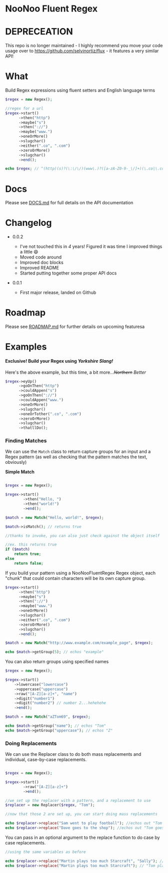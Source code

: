 NooNoo Fluent Regex
=================

# DEPRECEATION

This repo is no longer maintained - I highly recommend you move your code usage over to https://github.com/selvinortiz/flux - it features a very similar API!

# What

Build Regex expressions using fluent setters and English language terms

```php
$regex = new Regex();

//regex for a url
$regex->start()
      ->then("http")
      ->maybe("s")
      ->then("://")
      ->maybe("www.")
      ->oneOrMore()
      ->slugchar()
      ->either(".co", ".com")
      ->zeroOrMore()
      ->slugchar()
      ->end();

echo $regex; // ^(http)(s)?(\:\/\/)(www\.)?([a-zA-Z0-9-_\/]+)(\.co|\.com)([a-zA-Z0-9-_\/]*)$
```
# Docs
Please see [DOCS.md](DOCS.md) for full details on the API documentation

# Changelog
- 0.0.2
    - I've not touched this in *4* years! Figured it was time I improved things a little :smile:
    - Moved code around
    - Improved doc blocks
    - Improved README
    - Started putting together some proper API docs

- 0.0.1
    - First major release, landed on Github

# Roadmap
Please see [ROADMAP.md](ROADMAP.md) for further details on upcoming featuresa

# Examples

#### Exclusive! Build your Regex using _Yorkshire Slang!_

Here's the above example, but this time, a bit more..._~~Northern~~ Better_

```php
$regex->eyUp()
      ->goOnThen("http")
      ->couldAppen("s")
      ->goOnThen("://")
      ->couldAppen("www.")
      ->oneOrMore()
      ->slugchar()
      ->oneOrTother(".co", ".com")
      ->zeroOrMore()
      ->slugchar()
      ->thatllDo();
```

### Finding Matches

We can use the `Match` class to return capture groups for an input and a Regex pattern (as well as checking that the pattern matches the text, obviously)

__Simple Match__

```php

$regex = new Regex();

$regex->start()
        ->then("Hello, ")
        ->then("world!")
        ->end();

$match = new Match("Hello, world!", $regex);

$match->isMatch(); // returns true

//thanks to invoke, you can also just check against the object itself

//ex. this returns true
if ($match)
    return true;
else
    return false;
```

If you build your pattern using a NooNooFluentRegex Regex object, each "chunk" that could contain characters will be its own capture group.

```php
$regex->start()
      ->then("http")
      ->maybe("s")
      ->then("://")
      ->maybe("www.")
      ->oneOrMore()
      ->slugchar()
      ->either(".co", ".com")
      ->zeroOrMore()
      ->slugchar()
      ->end();

$match = new Match("http://www.example.com/example_page", $regex);

echo $match->getGroup(5); // echos "example"
```
You can also return groups using specified names

```php
$regex = new Regex();

$regex->start()
    ->lowercase("lowercase")
    ->uppercase("uppercase")
    ->raw("[A-Z][a-z]+", "name")
    ->digit("number1")
    ->digit("number2") // number 2...hehehehe
    ->end();

$match = new Match("aZTom69", $regex);

echo $match->getGroup("name"); // echos "Tom"
echo $match->getGroup("uppercase"); // echos "Z"

```
### Doing Replacements

We can use the Replacer class to do both mass replacements and individual, case-by-case replacements.

```php

$regex = new Regex();

$regex->start()
        ->raw("[A-Z][a-z]+")
        ->end();

//we set up the replacer with a pattern, and a replacement to use
$replacer = new Replacer($regex, "Tom");

//now that those 2 are set up, you can start doing mass replacements

echo $replacer->replace("Sam went to play football"); //echos out "Tom went to play football";
echo $replacer->replace("Dave goes to the shop"); //echos out "Tom goes to the shop";
```

You can pass in an optional argument to the replace function to do case by case replacements.

```php
//using the same variables as before

echo $replacer->replace("Martin plays too much Starcraft", "Sally"); // "Sally plays too much Starcraft"
echo $replacer->replace("Martin plays too much Starcraft"); // "Tom plays too much Starcraft"
```
